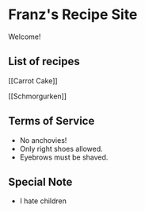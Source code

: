 # Franz's Recipe Site

Welcome!

## List of recipes

[[Carrot Cake]]

[[Schmorgurken]]

## Terms of Service
- No anchovies!
- Only right shoes allowed.
- Eyebrows must be shaved.

## Special Note
- I hate children
